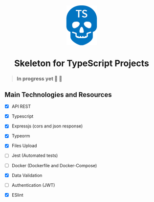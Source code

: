 
<p align="center">

<img src=".github/logo.svg" width="100" />

</P>

<h1 align="center">Skeleton for TypeScript Projects</h1>



> ### In progress yet :construction: :construction_worker:

## Main Technologies and Resources
- [X] API REST
- [X] Typescript
- [X] Expressjs (cors and json response)
- [X] Typeorm
- [X] Files Upload
- [ ] Jest (Automated tests)
- [ ] Docker (Dockerfile and Docker-Compose)
- [X] Data Validation
- [ ] Authentication (JWT)
- [X] ESlint

